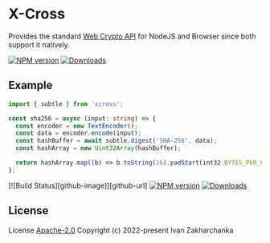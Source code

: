 # X-Cross

Provides the standard [Web Crypto API](https://www.w3.org/TR/WebCryptoAPI/) for NodeJS and Browser since both support it natively.

[![NPM version][npm-image]][npm-url]
[![Downloads][downloads-image]][npm-url]

## Example

```typescript
import { subtle } from 'xcross';

const sha256 = async (input: string) => {
  const encoder = new TextEncoder();
  const data = encoder.encode(input);
  const hashBuffer = await subtle.digest('SHA-256', data);
  const hashArray = new Uint32Array(hashBuffer);

  return hashArray.map((b) => b.toString(16).padStart(int32.BYTES_PER_ELEMENT * 2, '0')).join('');
};

```


[![Build Status][github-image]][github-url]
[![NPM version][npm-image]][npm-url]
[![Downloads][downloads-image]][npm-url]

## License

License [Apache-2.0](http://www.apache.org/licenses/LICENSE-2.0)
Copyright (c) 2022-present Ivan Zakharchanka


[npm-url]: https://www.npmjs.com/package/subtlecrypto
[downloads-image]: https://img.shields.io/npm/dw/subtlecrypto.svg?maxAge=43200
[npm-image]: https://img.shields.io/npm/v/subtlecrypto.svg?maxAge=43200
